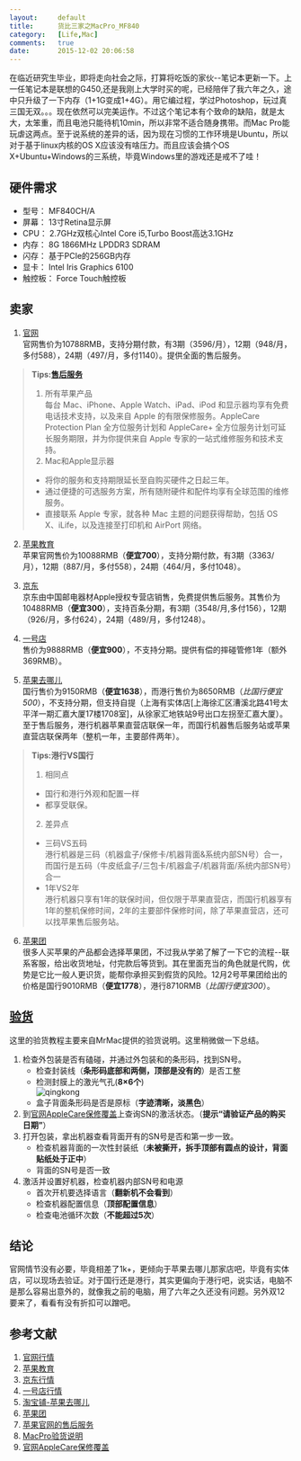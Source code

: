 ```yaml
---
layout:		default
title:		货比三家之MacPro_MF840
category:	[Life,Mac]
comments:	true
date:		2015-12-02 20:06:58
---
```

在临近研究生毕业，即将走向社会之际，打算将吃饭的家伙--笔记本更新一下。上一任笔记本是联想的G450,还是我刚上大学时买的呢，已经陪伴了我六年之久，途中只升级了一下内存（1+1G变成1+4G）。用它编过程，学过Photoshop，玩过真三国无双。。。现在依然可以完美运作。不过这个笔记本有个致命的缺陷，就是太大，太笨重，而且电池只能待机10min，所以非常不适合随身携带。而Mac Pro能玩虐这两点。至于说系统的差异的话，因为现在习惯的工作环境是Ubuntu，所以对于基于linux内核的OS X应该没有啥压力。而且应该会搞个OS X+Ubuntu+Windows的三系统，毕竟Windows里的游戏还是戒不了哇！


## 硬件需求
* 型号：    MF840CH/A
* 屏幕：    13寸Retina显示屏
* CPU：     2.7GHz双核心Intel Core i5,Turbo Boost高达3.1GHz
* 内存：    8G 1866MHz LPDDR3 SDRAM
* 闪存：    基于PCIe的256GB内存
* 显卡：    Intel Iris Graphics 6100
* 触控板：  Force Touch触控板


## 卖家
1. [官网][apple]  
官网售价为10788RMB，支持分期付款，有3期（3596/月），12期（948/月，多付588），24期（497/月，多付1140）。提供全面的售后服务。
> **Tips:[售后服务][service]**  
> 1. 所有苹果产品  
> 每台 Mac、iPhone、Apple Watch、iPad、iPod 和显示器均享有免费电话技术支持，以及来自 Apple 的有限保修服务。AppleCare Protection Plan 全方位服务计划和 AppleCare+ 全方位服务计划可延长服务期限，并为你提供来自 Apple 专家的一站式维修服务和技术支持。  
> 2. Mac和Apple显示器  
>
>   * 将你的服务和支持期限延长至自购买硬件之日起三年。  
>   * 通过便捷的可选服务方案，所有随附硬件和配件均享有全球范围的维修服务。  
>   * 直接联系 Apple 专家，就各种 Mac 主题的问题获得帮助，包括 OS X、iLife，以及连接至打印机和 AirPort 网络。  

2. [苹果教育][app_edu]  
苹果官网售价为10088RMB（**便宜700**），支持分期付款，有3期（3363/月），12期（887/月，多付558），24期（464/月，多付1048）。

3. [京东][jd]  
京东由中国邮电器材Apple授权专营店销售，免费提供售后服务。其售价为10488RMB（**便宜300**），支持百条分期，有3期（3548/月,多付156），12期（926/月，多付624），24期（489/月，多付1248）。
4. [一号店][yhd]  
售价为9888RMB（**便宜900**），不支持分期。提供有偿的摔碰管修1年（额外369RMB）。
5. [苹果去哪儿][taobao]  
国行售价为9150RMB（**便宜1638**），而港行售价为8650RMB（_比国行便宜500_），不支持分期，但支持自提（上海有实体店[上海徐汇区漕溪北路41号太平洋一期汇嘉大厦17楼1708室]，从徐家汇地铁站9号出口左拐至汇嘉大厦）。至于售后服务，港行机器苹果直营店联保一年，而国行机器售后服务站或苹果直营店联保两年（整机一年，主要部件两年）。
> **Tips:港行VS国行**  
> 1. 相同点  
>   
>   * 国行和港行外观和配置一样
>   * 都享受联保。
> 2. 差异点  
>   * 三码VS五码  
>   港行机器是三码（机器盒子/保修卡/机器背面&系统内部SN号）合一，而国行是五码（牛皮纸盒子/三包卡/机器盒子/机器背面/系统内部SN号）合一  
>   * 1年VS2年  
>   港行机器只享有1年的联保时间，但仅限于苹果直营店，而国行机器享有1年的整机保修时间，2年的主要部件保修时间，除了苹果直营店，还可以找苹果售后服务站。

6. [苹果团][pgt]  
很多人买苹果的产品都会选择苹果团，不过我从学弟了解了一下它的流程--联系客服，给出收货地址，付完款后等货到。其在里面充当的角色就是代购，优势是它比一般人更识货，能帮你承担买到假货的风险。12月2号苹果团给出的价格是国行9010RMB（**便宜1778**），港行8710RMB（_比国行便宜300_）。


## [验货][check]
这里的验货教程主要来自MrMac提供的验货说明。这里稍微做一下总结。

1. 检查外包装是否有磕碰，并通过外包装和的条形码，找到SN号。
    * 检查封装线（**条形码底部和两侧，顶部是没有的**）是否工整
    * 检测封膜上的激光气孔(**8×6个**)  
    ![qingkong]({{site.baseurl}}/assets/images/qikong.png)
    * 盒子背面条形码是否是原标（**字迹清晰，淡黑色**）
2. 到[官网AppleCare保修覆盖][sn_check]上查询SN的激活状态。（**提示“请验证产品的购买日期”**）
3. 打开包装，拿出机器查看背面开有的SN号是否和第一步一致。
    * 检查机器背面的一次性封装纸（**未被撕开，拆手顶部有圆点的设计，背面贴纸处于正中**）
    * 背面的SN号是否一致
4. 激活并设置好机器，检查机器内部SN号和电源
    * 首次开机要选择语言（**翻新机不会看到**）
    * 检查机器配置信息（**顶部配置信息**）
    * 检查电池循环次数（**不能超过5次**）


## 结论
官网情节没有必要，毕竟相差了1k+，更倾向于苹果去哪儿那家店吧，毕竟有实体店，可以现场去验证。对于国行还是港行，其实更偏向于港行吧，说实话，电脑不是那么容易出意外的，就像我之前的电脑，用了六年之久还没有问题。另外双12要来了，看看有没有折扣可以蹭吧。




## 参考文献
1. [官网行情][apple]
1. [苹果教育][app_edu]
2. [京东行情][jd]
3. [一号店行情][yhd]
4. [淘宝铺-苹果去哪儿][taobao]
5. [苹果团][pgt]
6. [苹果官网的售后服务][service]
7. [MacPro验货说明][check]
8. [官网AppleCare保修覆盖][sn_check]



[apple]:    http://www.apple.com/cn/
[app_edu]:  http://www.apple.com/cn/education/
[jd]:   http://item.jd.com/1580895361.html#none
[yhd]:  http://item.yhd.com/item/45067258?union_ref=10_1&tracker_u=197057&uid=24994375895372
[taobao]:   https://item.taobao.com/item.htm?spm=a1z10.1-c.w5003-10369358660.1.e81MTQ&id=36240916857&scene=taobao_shop
[pgt]:  http://www.appletuan.com/
[service]:  http://www.apple.com/cn-k12/shop/browse/home/applecare
[check]:    http://www.mrmac.cn/t/5
[sn_check]: https://selfsolve.apple.com/agreementWarrantyDynamic.do




